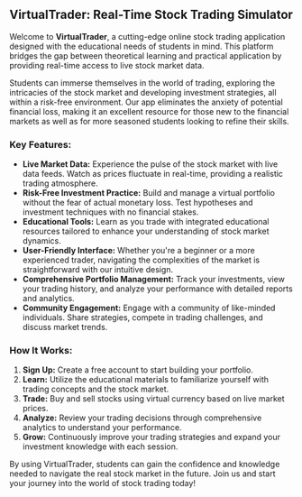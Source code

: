 ## VirtualTrader: Real-Time Stock Trading Simulator

Welcome to **VirtualTrader**, a cutting-edge online stock trading application designed with the educational needs of students in mind. This platform bridges the gap between theoretical learning and practical application by providing real-time access to live stock market data. 

Students can immerse themselves in the world of trading, exploring the intricacies of the stock market and developing investment strategies, all within a risk-free environment. Our app eliminates the anxiety of potential financial loss, making it an excellent resource for those new to the financial markets as well as for more seasoned students looking to refine their skills.

### Key Features:

- **Live Market Data:** Experience the pulse of the stock market with live data feeds. Watch as prices fluctuate in real-time, providing a realistic trading atmosphere.
- **Risk-Free Investment Practice:** Build and manage a virtual portfolio without the fear of actual monetary loss. Test hypotheses and investment techniques with no financial stakes.
- **Educational Tools:** Learn as you trade with integrated educational resources tailored to enhance your understanding of stock market dynamics.
- **User-Friendly Interface:** Whether you're a beginner or a more experienced trader, navigating the complexities of the market is straightforward with our intuitive design.
- **Comprehensive Portfolio Management:** Track your investments, view your trading history, and analyze your performance with detailed reports and analytics.
- **Community Engagement:** Engage with a community of like-minded individuals. Share strategies, compete in trading challenges, and discuss market trends.

### How It Works:

1. **Sign Up:** Create a free account to start building your portfolio.
2. **Learn:** Utilize the educational materials to familiarize yourself with trading concepts and the stock market.
3. **Trade:** Buy and sell stocks using virtual currency based on live market prices.
4. **Analyze:** Review your trading decisions through comprehensive analytics to understand your performance.
5. **Grow:** Continuously improve your trading strategies and expand your investment knowledge with each session.

By using VirtualTrader, students can gain the confidence and knowledge needed to navigate the real stock market in the future. Join us and start your journey into the world of stock trading today!